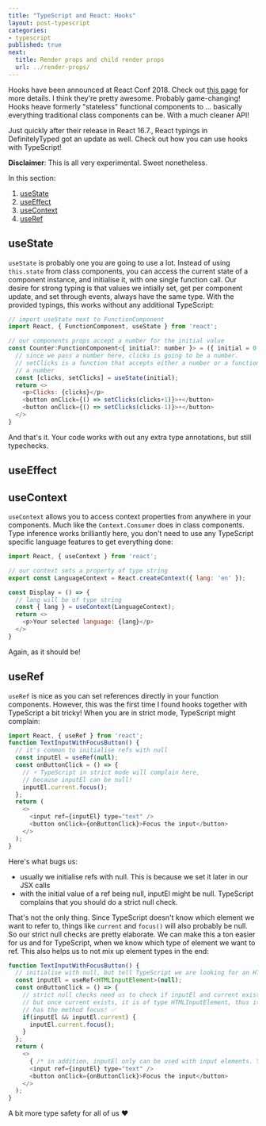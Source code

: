 ```yaml
---
title: "TypeScript and React: Hooks"
layout: post-typescript
categories:
- typescript
published: true
next:
  title: Render props and child render props
  url: ../render-props/
---
```


Hooks have been announced at React Conf 2018. Check out [this page](https://reactjs.org/docs/hooks-intro.html) for more
details. I think they're pretty awesome. Probably game-changing! Hooks heave formerly "stateless" functional components to
... basically everything traditional class components can be. With a much cleaner API!

Just quickly after their release in React 16.7., React typings in DefinitelyTyped got an update as well. Check out how you 
can use hooks with TypeScript!

**Disclaimer**: This is all very experimental. Sweet nonetheless.


In this section:

1. [useState](#usestate)
2. [useEffect](#useeffect)
3. [useContext](#usecontext)
4. [useRef](#useref)

## useState

`useState` is probably one you are going to use a lot. Instead of using `this.state` from class components, you can access the
current state of a component instance, and initialise it, with one single function call. Our desire for strong typing is that
values we intially set, get per component update, and set through events, always have the same type. With the provided 
typings, this works without any additional TypeScript:

```javascript
// import useState next to FunctionComponent
import React, { FunctionComponent, useState } from 'react';

// our components props accept a number for the initial value
const Counter:FunctionComponent<{ initial?: number }> = ({ initial = 0 }) => {
  // since we pass a number here, clicks is going to be a number.
  // setClicks is a function that accepts either a number or a function returning
  // a number
  const [clicks, setClicks] = useState(initial);
  return <>
    <p>Clicks: {clicks}</p>
    <button onClick={() => setClicks(clicks+1)}>+</button>
    <button onClick={() => setClicks(clicks-1)}>+</button>
  </>
}
```

And that's it. Your code works with out any extra type annotations, but still typechecks.

## useEffect


## useContext

`useContext` allows you to access context properties from anywhere in your components. Much like the `Context.Consumer`
does in class components. Type inference works brilliantly here, you don't need to use any TypeScript specific language
features to get everything done:

```javascript
import React, { useContext } from 'react';

// our context sets a property of type string
export const LanguageContext = React.createContext({ lang: 'en' });

const Display = () => {
  // lang will be of type string
  const { lang } = useContext(LanguageContext);
  return <>
    <p>Your selected language: {lang}</p>
  </>
}
```

Again, as it should be!

## useRef

`useRef` is nice as you can set references directly in your function components. However, this was the first time I found
hooks together with TypeScript a bit tricky! When you are in strict mode, TypeScript might complain:

```javascript
import React, { useRef } from 'react';
function TextInputWithFocusButton() {
  // it's common to initialise refs with null
  const inputEl = useRef(null);
  const onButtonClick = () => {
    // ⚡️ TypeScript in strict mode will complain here, 
    // because inputEl can be null!
    inputEl.current.focus();
  };
  return (
    <>
      <input ref={inputEl} type="text" />
      <button onClick={onButtonClick}>Focus the input</button>
    </>
  );
}
```

Here's what bugs us:

- usually we initialise refs with null. This is because we set it later in our JSX calls
- with the initial value of a ref being null, inputEl might be null. TypeScript complains that you should do a strict
  null check.

That's not the only thing. Since TypeScript doesn't know which element we want to refer to, things like `current` and
`focus()` will also probably be null. So our strict null checks are pretty elaborate. We can make this a ton easier
for us and for TypeScript, when we know which type of element we want to ref. This also helps us to not mix up element types 
in the end:

```javascript
function TextInputWithFocusButton() {
  // initialise with null, but tell TypeScript we are looking for an HTMLInputElement
  const inputEl = useRef<HTMLInputElement>(null);
  const onButtonClick = () => {
    // strict null checks need us to check if inputEl and current exist.
    // but once current exists, it is of type HTMLInputElement, thus it
    // has the method focus! ✅
    if(inputEl && inputEl.current) {
      inputEl.current.focus();
    } 
  };
  return (
    <>
      { /* in addition, inputEl only can be used with input elements. Yay! */ }
      <input ref={inputEl} type="text" />
      <button onClick={onButtonClick}>Focus the input</button>
    </>
  );
}
```

A bit more type safety for all of us ❤️

